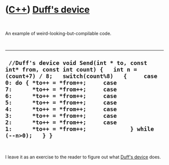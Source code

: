 
 

 

 

 

 

([C++](Cpp.md)) [Duff's device](CppDuffsDevice.md)
====================================================

 

An example of weird-looking-but-compilable code.

 

  ----------------------------------------------------------------------------------------------------------------------------------------------------------------------------------------------------------------------------------------------------------------------------------------------------------------------------------------------------------------------------------------------------------------------------------------------
  ` //Duff's device void Send(int * to, const int* from, const int count) {   int n = (count+7) / 8;   switch(count%8)   {     case 0: do { *to++ = *from++;     case 7:      *to++ = *from++;     case 6:      *to++ = *from++;     case 5:      *to++ = *from++;     case 4:      *to++ = *from++;     case 3:      *to++ = *from++;     case 2:      *to++ = *from++;     case 1:      *to++ = *from++;             } while (--n>0);   } }`
  ----------------------------------------------------------------------------------------------------------------------------------------------------------------------------------------------------------------------------------------------------------------------------------------------------------------------------------------------------------------------------------------------------------------------------------------------

 

I leave it as an exercise to the reader to figure out what [Duff's
device](CppDuffsDevice.md) does.

 

 

 

 

 

 

